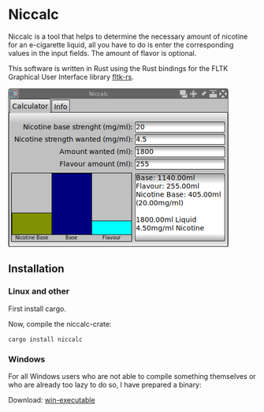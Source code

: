 # Niccalc

Niccalc is a tool that helps to determine the necessary amount of nicotine for an e-cigarette liquid,
all you have to do is enter the corresponding values in the input fields.
The amount of flavor is optional.

This software is written in Rust using the Rust bindings for the FLTK Graphical User Interface library [fltk-rs](https://crates.io/crates/fltk).

[![A screenshot](https://github.com/geri1701/niccalc/blob/master/screenshots/niccalc_scrsh.png)](https://raw.githubusercontent.com/geri1701/niccalc/master/screenshots/niccalc_scrsh.png)

## Installation

### Linux and other

First install cargo.

Now, compile the niccalc-crate:

```
cargo install niccalc
```
### Windows

For all Windows users who are not able to compile something themselves or who are already too lazy to do so, I have prepared a binary:

Download:
[win-executable](https://github.com/geri1701/niccalc/blob/master/binary/niccalc.exe)



